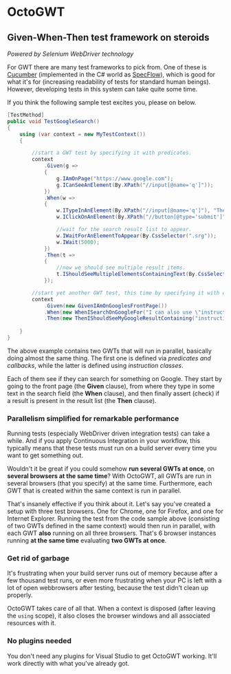 # OctoGWT
## Given-When-Then test framework on steroids
*Powered by Selenium WebDriver technology*

For GWT there are many test frameworks to pick from. One of these is [Cucumber](http://cukes.info/) (implemented in the C# world as [SpecFlow](http://www.specflow.org/)), which is good for what it's for (increasing readability of tests for standard human beings). However, developing tests in this system can take quite some time.

If you think the following sample test excites you, please on below.

```csharp
[TestMethod]
public void TestGoogleSearch()
{
    using (var context = new MyTestContext())
    {

        //start a GWT test by specifying it with predicates.
        context
            .Given(g =>
            {
                g.IAmOnPage("https://www.google.com");
                g.ICanSeeAnElement(By.XPath("//input[@name='q']"));
            })
            .When(w =>
            {
                w.ITypeInAnElement(By.XPath("//input[@name='q']"), "The \"GWT\" framework is cool!");
                w.IClickOnAnElement(By.XPath("//button[@type='submit']"));

                //wait for the search result list to appear.
                w.IWaitForAnElementToAppear(By.CssSelector(".srg"));
                w.IWait(5000);
            })
            .Then(t =>
            {
                //now we should see multiple result items.
                t.IShouldSeeMultipleElementsContainingText(By.CssSelector(".g"), "GWT");
            });

        //start yet another GWT test, this time by specifying it with custom instructions.
        context
            .Given(new GivenIAmOnGooglesFrontPage())
            .When(new WhenISearchOnGoogleFor("I can also use \"instructions\"!"))
            .Then(new ThenIShouldSeeMyGoogleResultContaining("instructions"));
        
    }
}
```

The above example contains two GWTs that will run in parallel, basically doing almost the same thing. The first one is defined via *predicates and callbacks*, while the latter is defined using *instruction classes*.

Each of them see if they can search for something on Google. They start by going to the front page (the **Given** clause), from where they type in some text in the search field (the **When** clause), and then finally assert (check) if a result is present in the result list (the **Then** clause).

### Parallelism simplified for remarkable performance
Running tests (especially WebDriver driven integration tests) can take a while. And if you apply Continuous Integration in your workflow, this typically means that these tests must run on a build server every time you want to get something out. 

Wouldn't it be great if you could somehow **run several GWTs at once**, on **several browsers at the same time**? With OctoGWT, all GWTs are run in several browsers (that you specify) at the same time. Furthermore, each GWT that is created within the same context is run in parallel.

That's insanely effective if you think about it. Let's say you've created a setup with three test browsers. One for Chrome, one for Firefox, and one for Internet Explorer. Running the test from the code sample above (consisting of two GWTs defined in the same context) would then run in parallel, with each GWT **also** running on all three browsers. That's 6 browser instances running **at the same time** evaluating **two GWTs at once**.

### Get rid of garbage
It's frustrating when your build server runs out of memory because after a few thousand test runs, or even more frustrating when your PC is left with a lot of open webbrowsers after testing, because the test didn't clean up properly.

OctoGWT takes care of all that. When a context is disposed (after leaving the ``using`` scope), it also closes the browser windows and all associated resources with it.

### No plugins needed
You don't need any plugins for Visual Studio to get OctoGWT working. It'll work directly with what you've already got.
